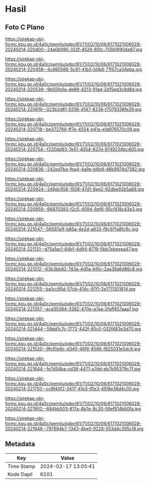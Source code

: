 # Hasil

## Foto C Plano

https://sirekap-obj-formc.kpu.go.id/4a0c/pemilu/pdpr/61/71/02/10/06/6171021006028-20240214-220400--24a0b995-332f-4526-85fc-755b16904e67.jpg

https://sirekap-obj-formc.kpu.go.id/4a0c/pemilu/pdpr/61/71/02/10/06/6171021006028-20240214-220458--4c660566-5c91-41b3-b0b6-71f57ca34eba.jpg

https://sirekap-obj-formc.kpu.go.id/4a0c/pemilu/pdpr/61/71/02/10/06/6171021006028-20240214-220539--9b55fe0a-de89-4213-91ad-2d15ed3c9d8d.jpg

https://sirekap-obj-formc.kpu.go.id/4a0c/pemilu/pdpr/61/71/02/10/06/6171021006028-20240214-220619--023b2d81-5258-4147-8238-f7078336fe29.jpg

https://sirekap-obj-formc.kpu.go.id/4a0c/pemilu/pdpr/61/71/02/10/06/6171021006028-20240214-220718--be372769-ff7e-4554-b41a-e1d976570c09.jpg

https://sirekap-obj-formc.kpu.go.id/4a0c/pemilu/pdpr/61/71/02/10/06/6171021006028-20240214-220754--f220dd93-7e51-4054-837d-9749234bc400.jpg

https://sirekap-obj-formc.kpu.go.id/4a0c/pemilu/pdpr/61/71/02/10/06/6171021006028-20240214-220836--242ed7ba-fba4-4a9e-b6b8-46b9974d7382.jpg

https://sirekap-obj-formc.kpu.go.id/4a0c/pemilu/pdpr/61/71/02/10/06/6171021006028-20240214-220924--249dc958-1508-47d1-8ee2-92dbe92b5a89.jpg

https://sirekap-obj-formc.kpu.go.id/4a0c/pemilu/pdpr/61/71/02/10/06/6171021006028-20240214-220959--66870393-f2c5-4094-8ef8-95cf418c43e3.jpg

https://sirekap-obj-formc.kpu.go.id/4a0c/pemilu/pdpr/61/71/02/10/06/6171021006028-20240214-221047--56597a1f-b85a-4e2d-a633-f9c97fa8fc9c.jpg

https://sirekap-obj-formc.kpu.go.id/4a0c/pemilu/pdpr/61/71/02/10/06/6171021006028-20240214-221131--d75a1ac1-64b1-4d94-8719-5bb7ebeeea47.jpg

https://sirekap-obj-formc.kpu.go.id/4a0c/pemilu/pdpr/61/71/02/10/06/6171021006028-20240214-221212--63b3bb82-743a-4d0a-bf0c-2aa38a6d86c8.jpg

https://sirekap-obj-formc.kpu.go.id/4a0c/pemilu/pdpr/61/71/02/10/06/6171021006028-20240214-221255--ba1cc95d-57cb-414c-97f1-2e1711301814.jpg

https://sirekap-obj-formc.kpu.go.id/4a0c/pemilu/pdpr/61/71/02/10/06/6171021006028-20240214-221357--acd35384-3382-470e-a7aa-2faff457aaa7.jpg

https://sirekap-obj-formc.kpu.go.id/4a0c/pemilu/pdpr/61/71/02/10/06/6171021006028-20240214-221444--58dd1c7c-1772-442f-85c0-032f483e3d70.jpg

https://sirekap-obj-formc.kpu.go.id/4a0c/pemilu/pdpr/61/71/02/10/06/6171021006028-20240214-221520--9fcf0e9c-d340-46f6-8586-f825031e5dc9.jpg

https://sirekap-obj-formc.kpu.go.id/4a0c/pemilu/pdpr/61/71/02/10/06/6171021006028-20240214-221644--fe7d54ba-cd38-4471-a7dd-eb7b95379c7f.jpg

https://sirekap-obj-formc.kpu.go.id/4a0c/pemilu/pdpr/61/71/02/10/06/6171021006028-20240214-221750--cc8f40f2-3417-41e3-91e3-45f8e38d4c00.jpg

https://sirekap-obj-formc.kpu.go.id/4a0c/pemilu/pdpr/61/71/02/10/06/6171021006028-20240214-221902--684bb503-817a-4b7e-8c30-59ef814b80fa.jpg

https://sirekap-obj-formc.kpu.go.id/4a0c/pemilu/pdpr/61/71/02/10/06/6171021006028-20240214-221948--797694b7-1343-4be0-9228-053d4c395c18.jpg


## Metadata

| Key        | Value               |
| ---------- | ------------------- |
| Time Stamp | 2024-02-17 13:05:41 |
| Kode Dapil | 6101                |



